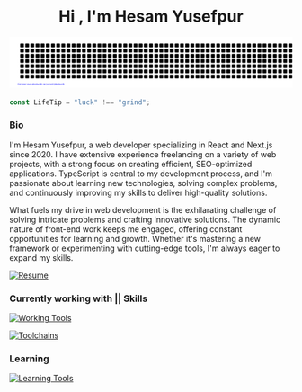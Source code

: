 <h1 align="center">Hi , I'm Hesam Yusefpur </h1>

<div align="center">

![Hesam](./gitartwork.svg)

</div>

```javascript
const LifeTip = "luck" !== "grind";
```

### Bio

I'm Hesam Yusefpur, a web developer specializing in React and Next.js since 2020. I have extensive experience freelancing on a variety of web projects, with a strong focus on creating efficient, SEO-optimized applications. TypeScript is central to my development process, and I'm passionate about learning new technologies, solving complex problems, and continuously improving my skills to deliver high-quality solutions.

What fuels my drive in web development is the exhilarating challenge of solving intricate problems and crafting innovative solutions. The dynamic nature of front-end work keeps me engaged, offering constant opportunities for learning and growth. Whether it's mastering a new framework or experimenting with cutting-edge tools, I'm always eager to expand my skills.

<a href="https://github.com/hesam-init/hesam-init/releases/download/resume/Hesam-Resume.pdf" target="_blank">
    <img src="https://img.shields.io/badge/Resume-Download-blue?style=for-the-badge&logo=readthedocs" alt="Resume" />
</a>

### Currently working with || Skills

[![Working Tools](https://skillicons.dev/icons?i=html,css,scss,tailwind,reactivex,react,next,vite)](https://skillicons.dev)

<div></div>

[![Toolchains](https://skillicons.dev/icons?i=nodejs,bun,deno,js,ts)](https://skillicons.dev)

### Learning

[![Learning Tools](https://skillicons.dev/icons?i=go,mysql,docker,linux,bash)](https://skillicons.dev)

<!--
### Desktop

![Hyprland Desktop](https://raw.githubusercontent.com/hesam-init/.dots-hyprland/main/.github/assets/hyprland.png)
-->
